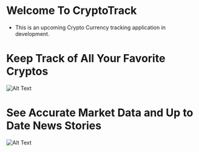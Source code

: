 # Welcome To CryptoTrack

- This is an upcoming Crypto Currency tracking application in development.

# Keep Track of All Your Favorite Cryptos

![Alt Text](https://cdn.discordapp.com/attachments/908486747506221059/933460121567264829/giphy.gif)

# See Accurate Market Data and Up to Date News Stories

![Alt Text](https://cdn.discordapp.com/attachments/908486747506221059/933460121915379773/giphy.gif)
